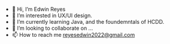 - 👋 Hi, I’m Edwin Reyes
- 👀 I’m interested in UX/UI design.
- 🌱 I’m currently learning Java, and the foundemntals of HCDD.
- 💞️ I’m looking to collaborate on ...
- 📫 How to reach me reyesedwin2022@gmail.com

<!---
reyes-edwin/reyes-edwin is a ✨ special ✨ repository because its `README.md` (this file) appears on your GitHub profile.
You can click the Preview link to take a look at your changes.
--->
